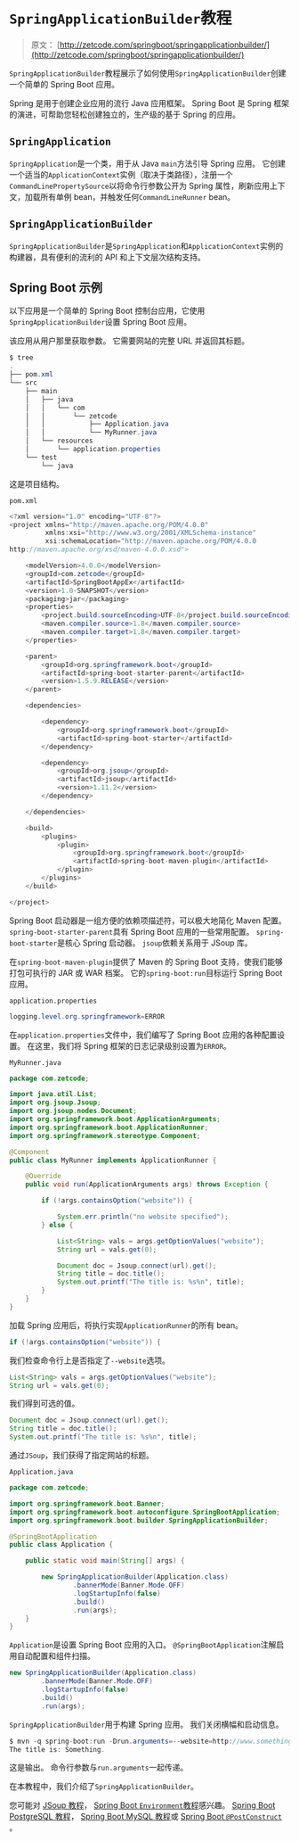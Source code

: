 # `SpringApplicationBuilder`教程

> 原文： [http://zetcode.com/springboot/springapplicationbuilder/](http://zetcode.com/springboot/springapplicationbuilder/)

`SpringApplicationBuilder`教程展示了如何使用`SpringApplicationBuilder`创建一个简单的 Spring Boot 应用。

Spring 是用于创建企业应用的流行 Java 应用框架。 Spring Boot 是 Spring 框架的演进，可帮助您轻松创建独立的，生产级的基于 Spring 的应用。

## `SpringApplication`

`SpringApplication`是一个类，用于从 Java `main`方法引导 Spring 应用。 它创建一个适当的`ApplicationContext`实例（取决于类路径），注册一个`CommandLinePropertySource`以将命令行参数公开为 Spring 属性，刷新应用上下文，加载所有单例 bean，并触发任何`CommandLineRunner` bean。

## `SpringApplicationBuilder`

`SpringApplicationBuilder`是`SpringApplication`和`ApplicationContext`实例的构建器，具有便利的流利的 API 和上下文层次结构支持。

## Spring Boot 示例

以下应用是一个简单的 Spring Boot 控制台应用，它使用`SpringApplicationBuilder`设置 Spring Boot 应用。

该应用从用户那里获取参数。 它需要网站的完整 URL 并返回其标题。

```java
$ tree
.
├── pom.xml
└── src
    ├── main
    │   ├── java
    │   │   └── com
    │   │       └── zetcode
    │   │           ├── Application.java
    │   │           └── MyRunner.java
    │   └── resources
    │       └── application.properties
    └── test
        └── java

```

这是项目结构。

`pom.xml`

```java
<?xml version="1.0" encoding="UTF-8"?>
<project xmlns="http://maven.apache.org/POM/4.0.0" 
         xmlns:xsi="http://www.w3.org/2001/XMLSchema-instance" 
         xsi:schemaLocation="http://maven.apache.org/POM/4.0.0 
http://maven.apache.org/xsd/maven-4.0.0.xsd">

    <modelVersion>4.0.0</modelVersion>
    <groupId>com.zetcode</groupId>
    <artifactId>SpringBootAppEx</artifactId>
    <version>1.0-SNAPSHOT</version>
    <packaging>jar</packaging>
    <properties>
        <project.build.sourceEncoding>UTF-8</project.build.sourceEncoding>
        <maven.compiler.source>1.8</maven.compiler.source>
        <maven.compiler.target>1.8</maven.compiler.target>
    </properties>

    <parent>
        <groupId>org.springframework.boot</groupId>
        <artifactId>spring-boot-starter-parent</artifactId>
        <version>1.5.9.RELEASE</version>
    </parent>    

    <dependencies>

        <dependency>
            <groupId>org.springframework.boot</groupId>
            <artifactId>spring-boot-starter</artifactId>
        </dependency>        

        <dependency>
            <groupId>org.jsoup</groupId>
            <artifactId>jsoup</artifactId>
            <version>1.11.2</version>
        </dependency>        

    </dependencies>    

    <build>
        <plugins>
            <plugin>
                <groupId>org.springframework.boot</groupId>
                <artifactId>spring-boot-maven-plugin</artifactId>
            </plugin>            
        </plugins>
    </build>    

</project>

```

Spring Boot 启动器是一组方便的依赖项描述符，可以极大地简化 Maven 配置。 `spring-boot-starter-parent`具有 Spring Boot 应用的一些常用配置。 `spring-boot-starter`是核心 Spring 启动器。 `jsoup`依赖关系用于 JSoup 库。

在`spring-boot-maven-plugin`提供了 Maven 的 Spring Boot 支持，使我们能够打包可执行的 JAR 或 WAR 档案。 它的`spring-boot:run`目标运行 Spring Boot 应用。

`application.properties`

```java
logging.level.org.springframework=ERROR

```

在`application.properties`文件中，我们编写了 Spring Boot 应用的各种配置设置。 在这里，我们将 Spring 框架的日志记录级别设置为`ERROR`。

`MyRunner.java`

```java
package com.zetcode;

import java.util.List;
import org.jsoup.Jsoup;
import org.jsoup.nodes.Document;
import org.springframework.boot.ApplicationArguments;
import org.springframework.boot.ApplicationRunner;
import org.springframework.stereotype.Component;

@Component
public class MyRunner implements ApplicationRunner {

    @Override
    public void run(ApplicationArguments args) throws Exception {

        if (!args.containsOption("website")) {

            System.err.println("no website specified");
        } else {

            List<String> vals = args.getOptionValues("website");
            String url = vals.get(0);

            Document doc = Jsoup.connect(url).get();
            String title = doc.title();
            System.out.printf("The title is: %s%n", title);
        }
    }
}

```

加载 Spring 应用后，将执行实现`ApplicationRunner`的所有 bean。

```java
if (!args.containsOption("website")) {

```

我们检查命令行上是否指定了`--website`选项。

```java
List<String> vals = args.getOptionValues("website");
String url = vals.get(0);

```

我们得到可选的值。

```java
Document doc = Jsoup.connect(url).get();
String title = doc.title();
System.out.printf("The title is: %s%n", title);

```

通过`JSoup`，我们获得了指定网站的标题。

`Application.java`

```java
package com.zetcode;

import org.springframework.boot.Banner;
import org.springframework.boot.autoconfigure.SpringBootApplication;
import org.springframework.boot.builder.SpringApplicationBuilder;

@SpringBootApplication
public class Application {

    public static void main(String[] args) {

        new SpringApplicationBuilder(Application.class)
                .bannerMode(Banner.Mode.OFF)
                .logStartupInfo(false)
                .build()
                .run(args);
    }
}

```

`Application`是设置 Spring Boot 应用的入口。 `@SpringBootApplication`注解启用自动配置和组件扫描。

```java
new SpringApplicationBuilder(Application.class)
        .bannerMode(Banner.Mode.OFF)
        .logStartupInfo(false)
        .build()
        .run(args);

```

`SpringApplicationBuilder`用于构建 Spring 应用。 我们关闭横幅和启动信息。

```java
$ mvn -q spring-boot:run -Drun.arguments=--website=http://www.something.com
The title is: Something.

```

这是输出。 命令行参数与`run.arguments`一起传递。

在本教程中，我们介绍了`SpringApplicationBuilder`。

您可能对 [JSoup 教程](/java/jsoup/)， [Spring Boot `Environment`教程](/articles/springbootenvironment/)感兴趣。 [Spring Boot PostgreSQL 教程](/springboot/postgresql/)， [Spring Boot MySQL 教程](/springboot/mysql/)或 [Spring Boot `@PostConstruct`](/springboot/postconstruct/) 。